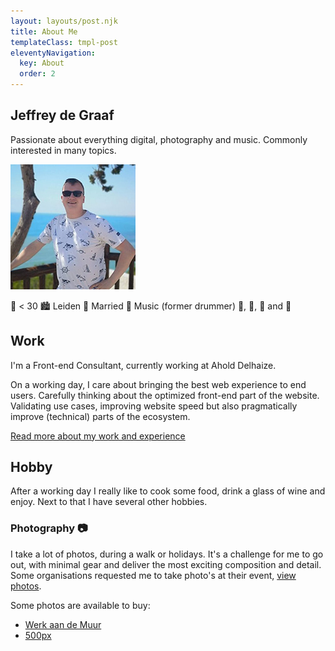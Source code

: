 ```yaml
---
layout: layouts/post.njk
title: About Me
templateClass: tmpl-post
eleventyNavigation:
  key: About
  order: 2
---
```


## Jeffrey de Graaf

Passionate about everything digital, photography and music. Commonly interested in many topics.

<img src="/img/jeffreydegraaf.jpg" alt="Jeffrey de Graaf - during holiday" />

🧑 < 30
🏙️ Leiden
💍 Married
🎵 Music (former drummer)
🍷, 🍺, 🥃 and 🍖

## Work

I'm a Front-end Consultant, currently working at Ahold Delhaize.

On a working day, I care about bringing the best web experience to end users. Carefully thinking about the optimized front-end part of the website. Validating use cases, improving website speed but also pragmatically improve (technical) parts of the ecosystem.

[Read more about my work and experience](/about/work)

## Hobby

After a working day I really like to cook some food, drink a glass of wine and enjoy. Next to that I have several other hobbies.

### Photography 📷

I take a lot of photos, during a walk or holidays. It's a challenge for me to go out, with minimal gear and deliver the most exciting composition and detail.
Some organisations requested me to take photo's at their event, <a href="https://ladolcevita-more.com/albums/" target="_blank">view photos</a>.

Some photos are available to buy:

- <a href="https://www.werkaandemuur.nl/nl/beeldmaker/Jeffrey-de-Graaf/13501" rel="nofollow" target="_blank">Werk aan de Muur</a>
- <a href="https://500px.com/jeffr" rel="nofollow" target="_blank">500px</a>


